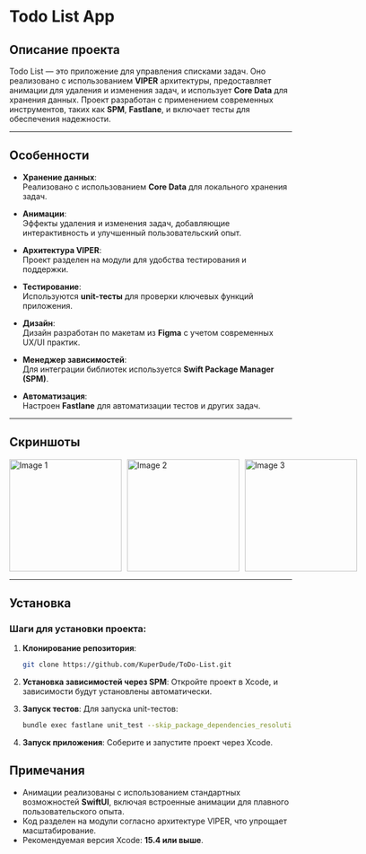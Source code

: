 # Todo List App

## Описание проекта  
Todo List — это приложение для управления списками задач. Оно реализовано с использованием **VIPER** архитектуры, предоставляет анимации для удаления и изменения задач, и использует **Core Data** для хранения данных. Проект разработан с применением современных инструментов, таких как **SPM**, **Fastlane**, и включает тесты для обеспечения надежности.

---

## Особенности  
- **Хранение данных**:  
  Реализовано с использованием **Core Data** для локального хранения задач.  

- **Анимации**:  
  Эффекты удаления и изменения задач, добавляющие интерактивность и улучшенный пользовательский опыт.  

- **Архитектура VIPER**:  
  Проект разделен на модули для удобства тестирования и поддержки.  

- **Тестирование**:  
  Используются **unit-тесты** для проверки ключевых функций приложения.  

- **Дизайн**:  
  Дизайн разработан по макетам из **Figma** с учетом современных UX/UI практик.  

- **Менеджер зависимостей**:  
  Для интеграции библиотек используется **Swift Package Manager (SPM)**.  

- **Автоматизация**:  
  Настроен **Fastlane** для автоматизации тестов и других задач.  

---

## Скриншоты  
<div style="display: flex; gap: 10px;">
  <img src="https://github.com/user-attachments/assets/bf79f9a3-2163-44b9-9847-17e5e0ae0bc2" alt="Image 1" width="200">
  <img src="https://github.com/user-attachments/assets/1752bced-78df-47a5-8344-5c5fb2c1451b" alt="Image 2" width="200">
  <img src="https://github.com/user-attachments/assets/eee746c7-2a76-43d2-8eb1-2f48ad3bff77" alt="Image 3" width="200">
</div>

---

## Установка  

### Шаги для установки проекта:  
1. **Клонирование репозитория**:  
   ```bash
   git clone https://github.com/KuperDude/ToDo-List.git
    ```
2. **Установка зависимостей через SPM**:
Откройте проект в Xcode, и зависимости будут установлены автоматически.

3. **Запуск тестов**:
Для запуска unit-тестов:
    ```bash
    bundle exec fastlane unit_test --skip_package_dependencies_resolution true
      ```
4. **Запуск приложения**:
Соберите и запустите проект через Xcode.

## Примечания  
- Анимации реализованы с использованием стандартных возможностей **SwiftUI**, включая встроенные анимации для плавного пользовательского опыта.  
- Код разделен на модули согласно архитектуре VIPER, что упрощает масштабирование.  
- Рекомендуемая версия Xcode: **15.4 или выше**.  



















